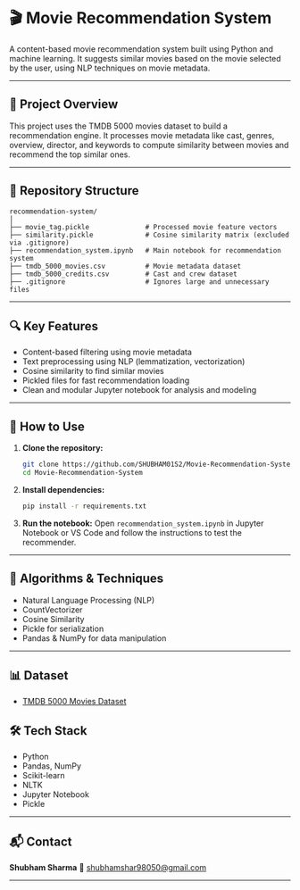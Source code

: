 
# 🎬 Movie Recommendation System

A content-based movie recommendation system built using Python and machine learning. It suggests similar movies based on the movie selected by the user, using NLP techniques on movie metadata.

---

## 📌 Project Overview

This project uses the TMDB 5000 movies dataset to build a recommendation engine. It processes movie metadata like cast, genres, overview, director, and keywords to compute similarity between movies and recommend the top similar ones.

---

## 📁 Repository Structure

```
recommendation-system/
│
├── movie_tag.pickle              # Processed movie feature vectors
├── similarity.pickle             # Cosine similarity matrix (excluded via .gitignore)
├── recommendation_system.ipynb   # Main notebook for recommendation system
├── tmdb_5000_movies.csv          # Movie metadata dataset
├── tmdb_5000_credits.csv         # Cast and crew dataset
├── .gitignore                    # Ignores large and unnecessary files
```

---

## 🔍 Key Features

* Content-based filtering using movie metadata
* Text preprocessing using NLP (lemmatization, vectorization)
* Cosine similarity to find similar movies
* Pickled files for fast recommendation loading
* Clean and modular Jupyter notebook for analysis and modeling

---

## 🧪 How to Use

1. **Clone the repository:**

   ```bash
   git clone https://github.com/SHUBHAM01S2/Movie-Recommendation-System.git
   cd Movie-Recommendation-System
   ```

2. **Install dependencies:**

   ```bash
   pip install -r requirements.txt
   ```

3. **Run the notebook:**
   Open `recommendation_system.ipynb` in Jupyter Notebook or VS Code and follow the instructions to test the recommender.

---

## 🧠 Algorithms & Techniques

* Natural Language Processing (NLP)
* CountVectorizer
* Cosine Similarity
* Pickle for serialization
* Pandas & NumPy for data manipulation

---

## 📊 Dataset

* [TMDB 5000 Movies Dataset](https://www.kaggle.com/datasets/tmdb/tmdb-movie-metadata)


## 🛠 Tech Stack

* Python
* Pandas, NumPy
* Scikit-learn
* NLTK
* Jupyter Notebook
* Pickle

---

## 📬 Contact

**Shubham Sharma**
📧 [shubhamshar98050@gmail.com](mailto:shubhamshar98050@gmail.com)

---


